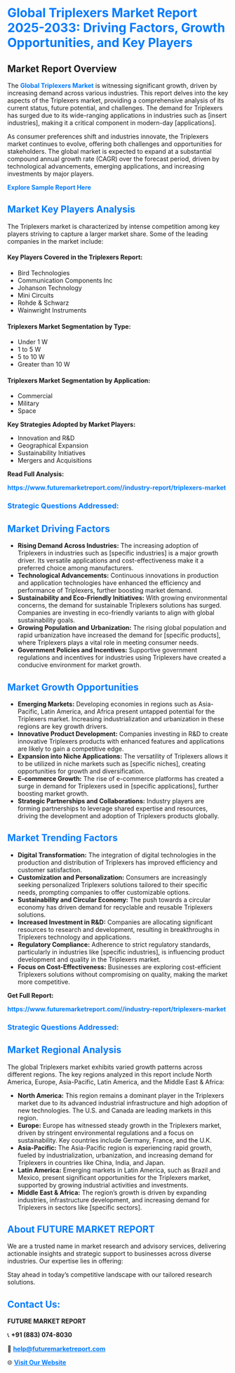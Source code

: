 <h1 style="color: #007BFF;">Global Triplexers Market Report 2025-2033: Driving Factors, Growth Opportunities, and Key Players</h1>

<section id="overview">
<h2>Market Report Overview</h2>
<p>The <a href="https://www.futuremarketreport.com//industry-report/triplexers-market" style="color: #007BFF; text-decoration: none;"><strong>Global Triplexers Market</strong></a> is witnessing significant growth, driven by increasing demand across various industries. This report delves into the key aspects of the Triplexers market, providing a comprehensive analysis of its current status, future potential, and challenges. The demand for Triplexers has surged due to its wide-ranging applications in industries such as [insert industries], making it a critical component in modern-day [applications].</p>
<p>As consumer preferences shift and industries innovate, the Triplexers market continues to evolve, offering both challenges and opportunities for stakeholders. The global market is expected to expand at a substantial compound annual growth rate (CAGR) over the forecast period, driven by technological advancements, emerging applications, and increasing investments by major players.</p>
</section>

<section id="overview">
<p><a href="https://www.futuremarketreport.com//request-sample/reportId=47352" style="color: #007BFF; text-decoration: none;"><strong>Explore Sample Report Here</strong></a></p>
</section>

<section id="key-players">
<h2 style="color: #007BFF;">Market Key Players Analysis</h2>
<p>The Triplexers market is characterized by intense competition among key players striving to capture a larger market share. Some of the leading companies in the market include:</p>
<h4>Key Players Covered in the Triplexers Report:</h4>
<ul><li>Bird Technologies</li><li>Communication Components Inc</li><li>Johanson Technology</li><li>Mini Circuits</li><li>Rohde &amp; Schwarz</li><li>Wainwright Instruments</li></ul>
<h4>Triplexers Market Segmentation by Type:</h4>
<ul><li>Under 1 W</li><li>1 to 5 W</li><li>5 to 10 W</li><li>Greater than 10 W</li></ul>

<h4>Triplexers Market Segmentation by Application:</h4>
<ul><li>Commercial</li><li>Military</li><li>Space</li></ul>
<p><strong>Key Strategies Adopted by Market Players:</strong></p>
<ul>
<li>Innovation and R&D</li>
<li>Geographical Expansion</li>
<li>Sustainability Initiatives</li>
<li>Mergers and Acquisitions</li>
</ul>
</section>

<section>
<p><strong>Read Full Analysis: </strong></p><a href="https://www.futuremarketreport.com//industry-report/triplexers-market" style="color: #007BFF; text-decoration: none;"><strong>https://www.futuremarketreport.com//industry-report/triplexers-market</strong></a>
<h3 style="color: #007BFF;">Strategic Questions Addressed:</h3>
</section>

<section id="driving-factors">
<h2 style="color: #007BFF;">Market Driving Factors</h2>
<ul>
<li><strong>Rising Demand Across Industries:</strong> The increasing adoption of Triplexers in industries such as [specific industries] is a major growth driver. Its versatile applications and cost-effectiveness make it a preferred choice among manufacturers.</li>
<li><strong>Technological Advancements:</strong> Continuous innovations in production and application technologies have enhanced the efficiency and performance of Triplexers, further boosting market demand.</li>
<li><strong>Sustainability and Eco-Friendly Initiatives:</strong> With growing environmental concerns, the demand for sustainable Triplexers solutions has surged. Companies are investing in eco-friendly variants to align with global sustainability goals.</li>
<li><strong>Growing Population and Urbanization:</strong> The rising global population and rapid urbanization have increased the demand for [specific products], where Triplexers plays a vital role in meeting consumer needs.</li>
<li><strong>Government Policies and Incentives:</strong> Supportive government regulations and incentives for industries using Triplexers have created a conducive environment for market growth.</li>
</ul>
</section>

<section id="growth-opportunities">
<h2 style="color: #007BFF;">Market Growth Opportunities</h2>
<ul>
<li><strong>Emerging Markets:</strong> Developing economies in regions such as Asia-Pacific, Latin America, and Africa present untapped potential for the Triplexers market. Increasing industrialization and urbanization in these regions are key growth drivers.</li>
<li><strong>Innovative Product Development:</strong> Companies investing in R&D to create innovative Triplexers products with enhanced features and applications are likely to gain a competitive edge.</li>
<li><strong>Expansion into Niche Applications:</strong> The versatility of Triplexers allows it to be utilized in niche markets such as [specific niches], creating opportunities for growth and diversification.</li>
<li><strong>E-commerce Growth:</strong> The rise of e-commerce platforms has created a surge in demand for Triplexers used in [specific applications], further boosting market growth.</li>
<li><strong>Strategic Partnerships and Collaborations:</strong> Industry players are forming partnerships to leverage shared expertise and resources, driving the development and adoption of Triplexers products globally.</li>
</ul>
</section>

<section id="trending-factors">
<h2 style="color: #007BFF;">Market Trending Factors</h2>
<ul>
<li><strong>Digital Transformation:</strong> The integration of digital technologies in the production and distribution of Triplexers has improved efficiency and customer satisfaction.</li>
<li><strong>Customization and Personalization:</strong> Consumers are increasingly seeking personalized Triplexers solutions tailored to their specific needs, prompting companies to offer customizable options.</li>
<li><strong>Sustainability and Circular Economy:</strong> The push towards a circular economy has driven demand for recyclable and reusable Triplexers solutions.</li>
<li><strong>Increased Investment in R&D:</strong> Companies are allocating significant resources to research and development, resulting in breakthroughs in Triplexers technology and applications.</li>
<li><strong>Regulatory Compliance:</strong> Adherence to strict regulatory standards, particularly in industries like [specific industries], is influencing product development and quality in the Triplexers market.</li>
<li><strong>Focus on Cost-Effectiveness:</strong> Businesses are exploring cost-efficient Triplexers solutions without compromising on quality, making the market more competitive.</li>
</ul>
</section>

<section>
<p><strong>Get Full Report: </strong></p><a href="https://www.futuremarketreport.com//industry-report/triplexers-market" style="color: #007BFF; text-decoration: none;"><strong>https://www.futuremarketreport.com//industry-report/triplexers-market</strong></a>
<h3 style="color: #007BFF;">Strategic Questions Addressed:</h3>
</section>


<section id="regional-analysis">
<h2 style="color: #007BFF;">Market Regional Analysis</h2>
<p>The global Triplexers market exhibits varied growth patterns across different regions. The key regions analyzed in this report include North America, Europe, Asia-Pacific, Latin America, and the Middle East & Africa:</p>
<ul>
<li><strong>North America:</strong> This region remains a dominant player in the Triplexers market due to its advanced industrial infrastructure and high adoption of new technologies. The U.S. and Canada are leading markets in this region.</li>
<li><strong>Europe:</strong> Europe has witnessed steady growth in the Triplexers market, driven by stringent environmental regulations and a focus on sustainability. Key countries include Germany, France, and the U.K.</li>
<li><strong>Asia-Pacific:</strong> The Asia-Pacific region is experiencing rapid growth, fueled by industrialization, urbanization, and increasing demand for Triplexers in countries like China, India, and Japan.</li>
<li><strong>Latin America:</strong> Emerging markets in Latin America, such as Brazil and Mexico, present significant opportunities for the Triplexers market, supported by growing industrial activities and investments.</li>
<li><strong>Middle East & Africa:</strong> The region’s growth is driven by expanding industries, infrastructure development, and increasing demand for Triplexers in sectors like [specific sectors].</li>
</ul>
</section>

<footer>
<h2 style="color: #007BFF;">About FUTURE MARKET REPORT</h2>
<p>We are a trusted name in market research and advisory services, delivering actionable insights and strategic support to businesses across diverse industries. Our expertise lies in offering:</p>

<p>Stay ahead in today’s competitive landscape with our tailored research solutions.</p>

<h2 style="color: #007BFF;">Contact Us:</h2>
<p><strong>FUTURE MARKET REPORT</strong></p>
<p>📞 <strong>+91 (883) 074-8030</strong></p>
<p>📧 <strong><a href="mailto:help@futuremarketreport.com" style="color: #007BFF;">help@futuremarketreport.com</a></strong></p>
<p>🌐 <strong><a href="https://www.futuremarketreport.com/" style="color: #007BFF;">Visit Our Website</a></strong></p>
</footer>